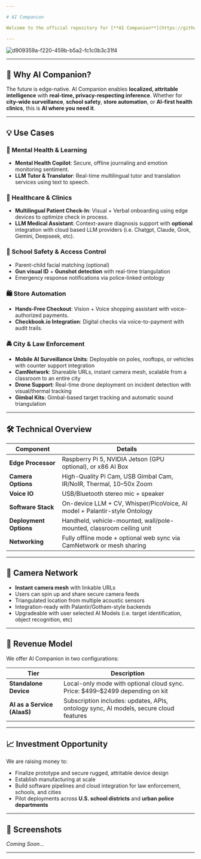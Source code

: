 ```yaml
---

# AI Companion

Welcome to the official repository for [**AI Companion**](https://github.com/caddison/AICompanion) — a revolutionary **portable AI assistant** integrating **computer vision**, **multilingual LLMs**, **voice control**, and **Palantir-style ontology systems** to solve real-world problems across security, education, health, and automation.

---
```


![d909359a-f220-459b-b5a2-fc1c0b3c31f4](https://github.com/user-attachments/assets/b2999b3b-e889-4775-8fe4-94e0b45f5290)

---

## 🚀 Why AI Companion?

The future is edge-native. AI Companion enables **localized, attritable intelligence** with **real-time, privacy-respecting inference**. Whether for **city-wide surveillance**, **school safety**, **store automation**, or **AI-first health clinics**, this is **AI where you need it**.

---

## 💡 Use Cases

### 🧠 Mental Health & Learning

* **Mental Health Copilot**: Secure, offline journaling and emotion monitoring sentiment.
* **LLM Tutor & Translator**: Real-time multilingual tutor and translation services using text to speech.

### 🏥 Healthcare & Clinics

* **Multilingual Patient Check-In**: Visual + Verbal onboarding using edge devices to optimize check in process.
* **LLM Medical Assistant**: Context-aware diagnosis support with **optional** integration with cloud based LLM providers (i.e. Chatgpt, Claude, Grok, Gemini, Deepseek, etc).

### 🏫 School Safety & Access Control

* Parent-child facial matching (optional)
* **Gun visual ID** + **Gunshot detection** with real-time triangulation
* Emergency response notifications via police-linked ontology

### 🛍️ Store Automation

* **Hands-Free Checkout**: Vision + Voice shopping assistant with voice-authorized payments.
* **Checkbook.io Integration**: Digital checks via voice-to-payment with audit trails.

### 🚔 City & Law Enforcement

* **Mobile AI Surveillance Units**: Deployable on poles, rooftops, or vehicles with counter support integration
* **CamNetwork**: Shareable URLs, instant camera mesh, scalable from a classroom to an entire city
* **Drone Support**: Real-time drone deployment on incident detection with visual/thermal tracking
* **Gimbal Kits**: Gimbal-based target tracking and automatic sound triangulation

---

## 🛠️ Technical Overview

| Component              | Details                                                                       |
| ---------------------- | ----------------------------------------------------------------------------- |
| **Edge Processor**     | Raspberry Pi 5, NVIDIA Jetson (GPU optional), or x86 AI Box                   |
| **Camera Options**     | High-Quality Pi Cam, USB Gimbal Cam, IR/NoIR, Thermal, 10–50x Zoom            |
| **Voice IO**           | USB/Bluetooth stereo mic + speaker                                            |
| **Software Stack**     | On-device LLM + CV, Whisper/PicoVoice, AI model + Palantir-style Ontology     |
| **Deployment Options** | Handheld, vehicle-mounted, wall/pole-mounted, classroom ceiling unit          |
| **Networking**         | Fully offline mode + optional web sync via CamNetwork or mesh sharing         |

---

## 📡 Camera Network

* **Instant camera mesh** with linkable URLs
* Users can spin up and share secure camera feeds
* Triangulated location from multiple acoustic sensors
* Integration-ready with Palantir/Gotham-style backends
* Upgradeable with user selected AI Models (i.e. target identification, object recognition, etc)

---

## 💼 Revenue Model

We offer AI Companion in two configurations:

| Tier                                   | Description                                                                                |
| -------------------------------------- | ------------------------------------------------------------------------------------------ |
| **Standalone Device**                  | Local-only mode with optional cloud sync. Price: \$499–\$2499 depending on kit             |
| **AI as a Service (AIaaS)**            | Subscription includes: updates, APIs, ontology sync, AI models, secure cloud features      |

---

## 📈 Investment Opportunity

We are raising money to:

* Finalize prototype and secure rugged, attritable device design
* Establish manufacturing at scale
* Build software pipelines and cloud integration for law enforcement, schools, and cities
* Pilot deployments across **U.S. school districts** and **urban police departments** 

---

## 📸 Screenshots

*Coming Soon...*

---

